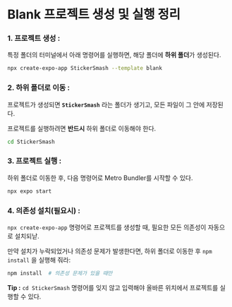 Blank 프로젝트 생성 및 실행 정리
===

### 1. 프로젝트 생성 :
특정 폴더의 터미널에서 아래 명령어를 실행하면, 해당 폴더에 **하위 폴더**가 생성된다.

```bash
npx create-expo-app StickerSmash --template blank
```

### 2. 하위 폴더로 이동 :
프로젝트가 생성되면 **`StickerSmash`** 라는 폴더가 생기고, 모든 파일이 그 안에 저장된다.

프로젝트를 실행하려면 **반드시** 하위 폴더로 이동해야 한다.

```bash
cd StickerSmash
```

### 3. 프로젝트 실행 :
하위 폴더로 이동한 후, 다음 명령어로  Metro Bundler를 시작할 수 있다.

```bash
npx expo start
```

### 4. 의존성 설치(필요시) :
`npx create-expo-app` 명령어로 프로젝트를 생성할 때, 필요한 모든 의존성이 자동으로 설치되낟.

만약 설치가 누락되었거나 의존성 문제가 발생한다면, 하위 폴더로 이동한 후 `npm install` 을 실행해 줘라:
```bash
npm install  # 의존성 문제가 있을 때만
```

**Tip :** `cd StickerSmash` 명령어를 잊지 않고 입력해야 올바른 위치에서 프로젝트를 실행할 수 있다.